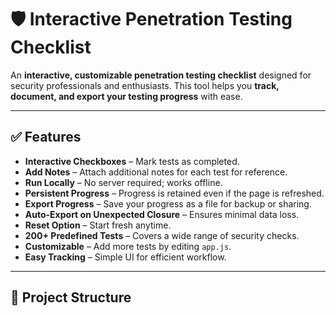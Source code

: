 # 🛡️ Interactive Penetration Testing Checklist

An **interactive, customizable penetration testing checklist** designed for security professionals and enthusiasts. This tool helps you **track, document, and export your testing progress** with ease.

---

## ✅ Features

- **Interactive Checkboxes** – Mark tests as completed.
- **Add Notes** – Attach additional notes for each test for reference.
- **Run Locally** – No server required; works offline.
- **Persistent Progress** – Progress is retained even if the page is refreshed.
- **Export Progress** – Save your progress as a file for backup or sharing.
- **Auto-Export on Unexpected Closure** – Ensures minimal data loss.
- **Reset Option** – Start fresh anytime.
- **200+ Predefined Tests** – Covers a wide range of security checks.
- **Customizable** – Add more tests by editing `app.js`.
- **Easy Tracking** – Simple UI for efficient workflow.

---

## 📂 Project Structure

